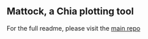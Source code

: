 ## Mattock, a Chia plotting tool

For the full readme, please visit the [main repo](https://github.com/mccxiv/mattock/)
